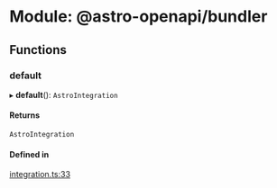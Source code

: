 # Module: @astro-openapi/bundler

## Functions

### default

▸ **default**(): `AstroIntegration`

#### Returns

`AstroIntegration`

#### Defined in

[integration.ts:33](https://github.com/JulianCataldo/astro-openapi/blob/bea96b5/packages/bundler/integration.ts#L33)
